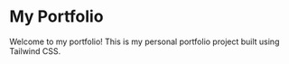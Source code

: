 # My Portfolio

Welcome to my portfolio! This is my personal portfolio project built using Tailwind CSS.